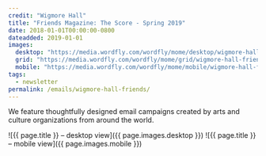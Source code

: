 ```yaml
---
credit: "Wigmore Hall"
title: "Friends Magazine: The Score - Spring 2019"
date: 2018-01-01T00:00:00-0800
dateadded: 2019-01-01
images:
  desktop: "https://media.wordfly.com/wordfly/mome/desktop/wigmore-hall-friends.jpg"
  grid: "https://media.wordfly.com/wordfly/mome/grid/wigmore-hall-friends.jpg"
  mobile: "https://media.wordfly.com/wordfly/mome/mobile/wigmore-hall-friends.jpg"
tags:
  - newsletter
permalink: /emails/wigmore-hall-friends/
---
```

We feature thoughtfully designed email campaigns created by arts and culture organizations from around the world.

![{{ page.title }} – desktop view]({{ page.images.desktop }})
![{{ page.title }} – mobile view]({{ page.images.mobile }})
